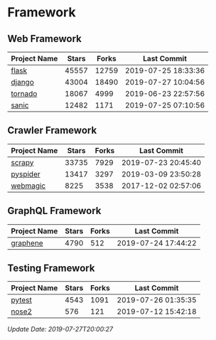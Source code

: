 # Framework

## Web Framework

| Project Name | Stars | Forks | Last Commit |
| ------------ | ----- | ----- | ----------- |
| [flask](https://github.com/pallets/flask) | 45557 | 12759 | 2019-07-25 18:33:36 |
| [django](https://github.com/django/django) | 43004 | 18490 | 2019-07-27 10:04:56 |
| [tornado](https://github.com/tornadoweb/tornado) | 18067 | 4999 | 2019-06-23 22:57:56 |
| [sanic](https://github.com/huge-success/sanic) | 12482 | 1171 | 2019-07-25 07:10:56 |

## Crawler Framework

| Project Name | Stars | Forks | Last Commit |
| ------------ | ----- | ----- | ----------- |
| [scrapy](https://github.com/scrapy/scrapy) | 33735 | 7929 | 2019-07-23 20:45:40 |
| [pyspider](https://github.com/binux/pyspider) | 13417 | 3297 | 2019-03-09 23:50:28 |
| [webmagic](https://github.com/code4craft/webmagic) | 8225 | 3538 | 2017-12-02 02:57:06 |

## GraphQL Framework

| Project Name | Stars | Forks | Last Commit |
| ------------ | ----- | ----- | ----------- |
| [graphene](https://github.com/graphql-python/graphene) | 4790 | 512 | 2019-07-24 17:44:22 |

## Testing Framework

| Project Name | Stars | Forks | Last Commit |
| ------------ | ----- | ----- | ----------- |
| [pytest](https://github.com/pytest-dev/pytest) | 4543 | 1091 | 2019-07-26 01:35:35 |
| [nose2](https://github.com/nose-devs/nose2) | 576 | 121 | 2019-07-12 15:42:18 |

*Update Date: 2019-07-27T20:00:27*